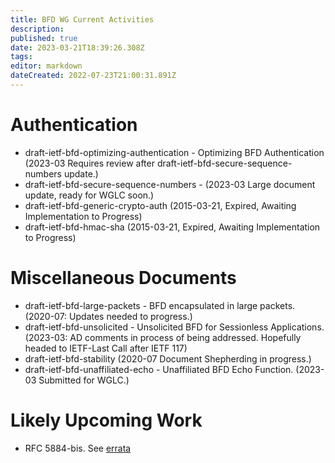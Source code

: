 ```yaml
---
title: BFD WG Current Activities
description: 
published: true
date: 2023-03-21T18:39:26.308Z
tags: 
editor: markdown
dateCreated: 2022-07-23T21:00:31.891Z
---
```


# Authentication

* draft-ietf-bfd-optimizing-authentication - Optimizing BFD Authentication (2023-03 Requires review after draft-ietf-bfd-secure-sequence-numbers update.)
* draft-ietf-bfd-secure-sequence-numbers - (2023-03 Large document update, ready for WGLC soon.)
* draft-ietf-bfd-generic-crypto-auth (2015-03-21, Expired, Awaiting Implementation to Progress)
* draft-ietf-bfd-hmac-sha (2015-03-21, Expired, Awaiting Implementation to Progress)

# Miscellaneous Documents

* draft-ietf-bfd-large-packets - BFD encapsulated in large packets. (2020-07: Updates needed to progress.)
* draft-ietf-bfd-unsolicited - Unsolicited BFD for Sessionless Applications. (2023-03: AD comments in process of being addressed. Hopefully headed to IETF-Last Call after IETF 117)
* draft-ietf-bfd-stability (2020-07 Document Shepherding in progress.)
* draft-ietf-bfd-unaffiliated-echo - Unaffiliated BFD Echo Function. (2023-03 Submitted for WGLC.)

# Likely Upcoming Work

* RFC 5884-bis. See [errata](https://www.rfc-editor.org/errata_search.php?rfc=5884)